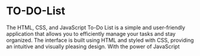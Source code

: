 # TO-DO-List
The HTML, CSS, and JavaScript To-Do List is a simple and user-friendly application that allows you to efficiently manage your tasks and stay organized. The interface is built using HTML and styled with CSS, providing an intuitive and visually pleasing design. With the power of JavaScript
